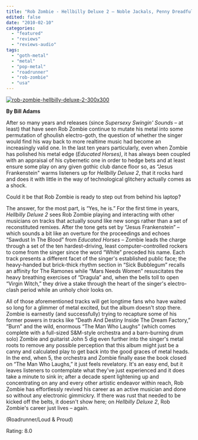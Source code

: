 ```yaml
---
title: "Rob Zombie - Hellbilly Deluxe 2 – Noble Jackals, Penny Dreadfuls And The Systematic Dehumanization Of Cool"
edited: false
date: "2010-02-10"
categories:
  - "featured"
  - "reviews"
  - "reviews-audio"
tags:
  - "goth-metal"
  - "metal"
  - "pop-metal"
  - "roadrunner"
  - "rob-zombie"
  - "usa"
---
```


[![rob-zombie-hellbilly-deluxe-2-300x300](http://www.hellbound.ca/wp-content/uploads/2010/02/rob-zombie-hellbilly-deluxe-2-300x300.jpg "rob-zombie-hellbilly-deluxe-2-300x300")](http://www.hellbound.ca/wp-content/uploads/2010/02/rob-zombie-hellbilly-deluxe-2-300x300.jpg)

**By Bill Adams**

After so many years and releases (since _Supersexy Swingin' Sounds_ – at least) that have seen Rob Zombie continue to mutate his metal into some permutation of ghoulish electro-goth, the question of whether the singer would find his way back to more realtime music had become an increasingly valid one. In the last ten years particularly, even when Zombie has polished his metal edge (_Educated Horses)_, it has always been coupled with an appraisal of his cybernetic one in order to hedge bets and at least ensure some play on any given gothic club dance floor so, as “Jesus Frankenstein" warms listeners up for _Hellbilly Deluxe 2_, that it rocks hard and does it with little in the way of technological glitchery actually comes as a shock.

Could it be that Rob Zombie is ready to step out from behind his laptop?

The answer, for the most part, is “Yes, he is.” For the first time in years, _Hellbilly Deluxe 2_ sees Rob Zombie playing and interacting with other musicians on tracks that actually sound like new songs rather than a set of reconstituted remixes. After the tone gets set by “Jesus Frankenstein” – which sounds a bit like an overture for the proceedings and echoes “Sawdust In The Blood” from _Educated Horses_ – Zombie leads the charge through a set of the ten hardest-driving, least computer-controlled rockers to come from the singer since the word “White” preceded his name. Each track presents a different facet of the singer's established public face; the heavy-handed but brick-thick rhythm section in “Sick Bubblegum” recalls an affinity for The Ramones while “Mars Needs Women” resuscitates the heavy breathing exercises of “Dragula” and, when the bells toll to open “Virgin Witch,” they drive a stake through the heart of the singer's electro-clash period while an unholy choir looks on.

All of those aforementioned tracks will get longtime fans who have waited so long for a glimmer of metal excited, but the album doesn't stop there. Zombie is earnestly (and successfully) trying to recapture some of his former powers in tracks like “Death And Destiny Inside The Dream Factory,” “Burn” and the wild, enormous “The Man Who Laughs” (which comes complete with a full-sized S&M-style orchestra and a barn-burning drum solo) Zombie and guitarist John 5 dig even further into the singer's metal roots to remove any possible perception that this album might just be a canny and calculated play to get back into the good graces of metal heads. In the end, when 5, the orchestra and Zombie finally ease the book closed on “The Man Who Laughs,” it just feels revelatory. It's an easy end, but it leaves listeners to contemplate what they've just experienced and it does take a minute to sink in; after a decade spent lightening up and concentrating on any and every other artistic endeavor within reach, Rob Zombie has effortlessly revived his career as an active musician and done so without any electronic gimmickry. If there was rust that needed to be kicked off the belts, it doesn't show here; on _Hellbilly Deluxe 2_, Rob Zombie's career just lives – again.

(Roadrunner/Loud & Proud)

Rating: 8.0
